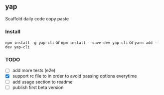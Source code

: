 ## yap

Scaffold daily code copy paste

### Install

`npm install -g yap-cli` or `npm install --save-dev yap-cli` or `yarn add --dev yap-cli`

### TODO

- [ ] add more tests (e2e)
- [x] support rc file to in order to avoid passing options everytime
- [ ] add usage section to readme
- [ ] publish first beta version